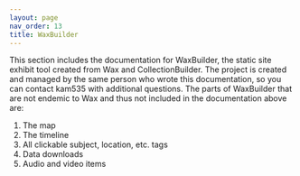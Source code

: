 ```yaml
---
layout: page
nav_order: 13
title: WaxBuilder
---
```

This section includes the documentation for WaxBuilder, the static site exhibit tool created from Wax and CollectionBuilder. The project is created and managed by the same person who wrote this documentation, so you can contact kam535 with additional questions.
The parts of WaxBuilder that are not endemic to Wax and thus not included in the documentation above are:
<br>
1. The map
2. The timeline
3. All clickable subject, location, etc. tags
4. Data downloads
5. Audio and video items
